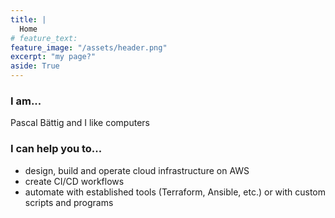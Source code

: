 ```yaml
---
title: |
  Home
# feature_text: 
feature_image: "/assets/header.png"
excerpt: "my page?"
aside: True
---
```

### I am...
Pascal Bättig and I like computers


### I can help you to...
- design, build and operate cloud infrastructure on AWS
- create CI/CD workflows
- automate with established tools (Terraform, Ansible, etc.) or with custom scripts and programs


